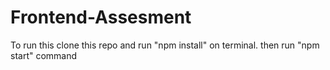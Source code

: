 # Frontend-Assesment

To run this clone this repo and run "npm install" on terminal.
then run "npm start" command
